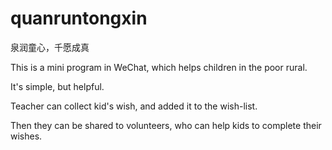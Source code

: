 # quanruntongxin
泉润童心，千愿成真

This is a mini program in WeChat, which helps children in the poor rural.

It's simple, but helpful.

Teacher can collect kid's wish, and added it to the wish-list.

Then they can be shared to volunteers, who can help kids to complete their wishes.
